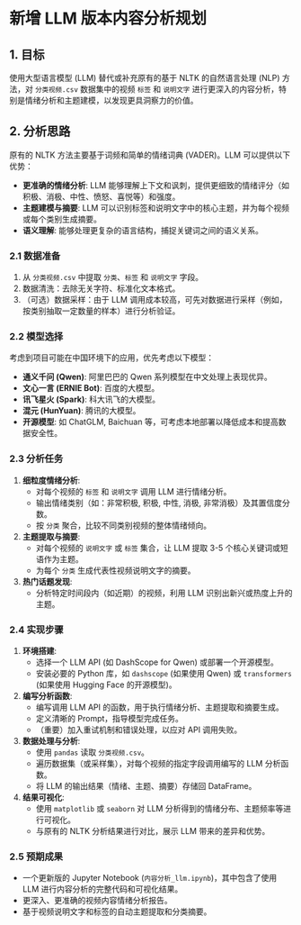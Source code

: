 # 新增 LLM 版本内容分析规划

## 1. 目标

使用大型语言模型 (LLM) 替代或补充原有的基于 NLTK 的自然语言处理 (NLP) 方法，对 `分类视频.csv` 数据集中的视频 `标签` 和 `说明文字` 进行更深入的内容分析，特别是情绪分析和主题建模，以发现更具洞察力的价值。

## 2. 分析思路

原有的 NLTK 方法主要基于词频和简单的情绪词典 (VADER)。LLM 可以提供以下优势：
*   **更准确的情绪分析**: LLM 能够理解上下文和讽刺，提供更细致的情绪评分（如积极、消极、中性、愤怒、喜悦等）和强度。
*   **主题建模与摘要**: LLM 可以识别标签和说明文字中的核心主题，并为每个视频或每个类别生成摘要。
*   **语义理解**: 能够处理更复杂的语言结构，捕捉关键词之间的语义关系。

### 2.1 数据准备
1.  从 `分类视频.csv` 中提取 `分类`、`标签` 和 `说明文字` 字段。
2.  数据清洗：去除无关字符、标准化文本格式。
3.  （可选）数据采样：由于 LLM 调用成本较高，可先对数据进行采样（例如，按类别抽取一定数量的样本）进行分析验证。

### 2.2 模型选择
考虑到项目可能在中国环境下的应用，优先考虑以下模型：
*   **通义千问 (Qwen)**: 阿里巴巴的 Qwen 系列模型在中文处理上表现优异。
*   **文心一言 (ERNIE Bot)**: 百度的大模型。
*   **讯飞星火 (Spark)**: 科大讯飞的大模型。
*   **混元 (HunYuan)**: 腾讯的大模型。
*   **开源模型**: 如 ChatGLM, Baichuan 等，可考虑本地部署以降低成本和提高数据安全性。

### 2.3 分析任务
1.  **细粒度情绪分析**:
    *   对每个视频的 `标签` 和 `说明文字` 调用 LLM 进行情绪分析。
    *   输出情绪类别（如：非常积极, 积极, 中性, 消极, 非常消极）及其置信度分数。
    *   按 `分类` 聚合，比较不同类别视频的整体情绪倾向。
2.  **主题提取与摘要**:
    *   对每个视频的 `说明文字` 或 `标签` 集合，让 LLM 提取 3-5 个核心关键词或短语作为主题。
    *   为每个 `分类` 生成代表性视频说明文字的摘要。
3.  **热门话题发现**:
    *   分析特定时间段内（如近期）的视频，利用 LLM 识别出新兴或热度上升的主题。

### 2.4 实现步骤
1.  **环境搭建**:
    *   选择一个 LLM API (如 DashScope for Qwen) 或部署一个开源模型。
    *   安装必要的 Python 库，如 `dashscope` (如果使用 Qwen) 或 `transformers` (如果使用 Hugging Face 的开源模型)。
2.  **编写分析函数**:
    *   编写调用 LLM API 的函数，用于执行情绪分析、主题提取和摘要生成。
    *   定义清晰的 Prompt，指导模型完成任务。
    *   （重要）加入重试机制和错误处理，以应对 API 调用失败。
3.  **数据处理与分析**:
    *   使用 `pandas` 读取 `分类视频.csv`。
    *   遍历数据集（或采样集），对每个视频的指定字段调用编写的 LLM 分析函数。
    *   将 LLM 的输出结果（情绪、主题、摘要）存储回 DataFrame。
4.  **结果可视化**:
    *   使用 `matplotlib` 或 `seaborn` 对 LLM 分析得到的情绪分布、主题频率等进行可视化。
    *   与原有的 NLTK 分析结果进行对比，展示 LLM 带来的差异和优势。

### 2.5 预期成果
*   一个更新版的 Jupyter Notebook (`内容分析_llm.ipynb`)，其中包含了使用 LLM 进行内容分析的完整代码和可视化结果。
*   更深入、更准确的视频内容情绪分析报告。
*   基于视频说明文字和标签的自动主题提取和分类摘要。